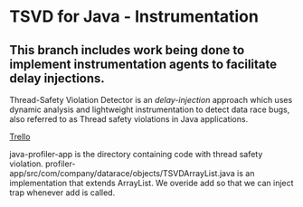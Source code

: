 # TSVD for Java - Instrumentation

## This branch includes work being done to implement instrumentation agents to facilitate delay injections.

Thread-Safety Violation Detector is an <i>delay-injection</i> approach which uses dynamic analysis and lightweight instrumentation to detect data race bugs, also referred to as Thread safety violations in Java applications.

[Trello](https://trello.com/b/UcUVXC8C/ecs251-synapse)

java-profiler-app is the directory containing code with thread safety violation. 
profiler-app/src/com/company/datarace/objects/TSVDArrayList.java is an implementation that extends ArrayList. We overide add so that we can inject trap whenever add is called. 
